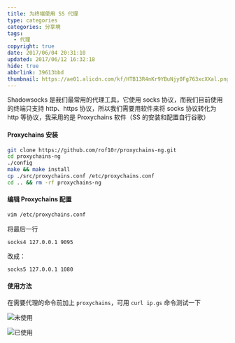 ```yaml
---
title: 为终端使用 SS 代理
type: categories
categories: 分享境
tags:
  - 代理
copyright: true
date: 2017/06/04 20:31:10
updated: 2017/06/12 16:32:18
hide: true
abbrlink: 39613bbd
thumbnail: https://ae01.alicdn.com/kf/HTB13R4nKr9YBuNjy0Fg763xcXXal.png
---
```


Shadowsocks 是我们最常用的代理工具，它使用 socks 协议，而我们目前使用的终端只支持 http、https 协议，所以我们需要用软件来将 socks 协议转化为 http 等协议，我采用的是 Proxychains 软件（SS 的安装和配置自行谷歌）

#### Proxychains 安装

```bash
git clone https://github.com/rof10r/proxychains-ng.git
cd proxychains-ng
./config
make && make install
cp ./src/proxychains.conf /etc/proxychains.conf
cd .. && rm -rf proxychains-ng
```

#### 编辑 Proxychains 配置

```bash
vim /etc/proxychains.conf
```

<!-- more  -->

将最后一行

```
socks4 127.0.0.1 9095
```

改成：

```
socks5 127.0.0.1 1080
```

#### 使用方法

在需要代理的命令前加上 `proxychains`，可用 `curl ip.gs` 命令测试一下



![未使用](https://ae01.alicdn.com/kf/HTB1aEY_KeSSBuNjy0Fl762BpVXat.png)


![已使用](https://ae01.alicdn.com/kf/HTB1OnscKh9YBuNjy0Ff760IsVXad.png)
